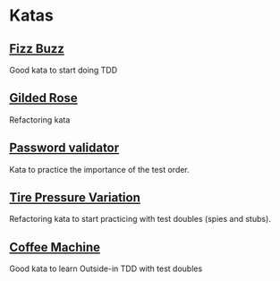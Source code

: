# Katas

## [Fizz Buzz](fizz-buzz/)
Good kata to start doing TDD

## [Gilded Rose](gilded-rose/)
Refactoring kata

## [Password validator](password-validator/)
Kata to practice the importance of the test order.

## [Tire Pressure Variation](tire-pressure-variation/)
Refactoring kata to start practicing with test doubles (spies and stubs).

## [Coffee Machine](coffee-machine/)
Good kata to learn Outside-in TDD with test doubles